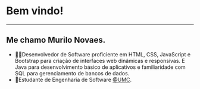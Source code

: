 # Bem vindo!
---

## Me chamo Murilo Novaes.

- 👨‍💻Desenvolvedor de Software proficiente em HTML, CSS, JavaScript e Bootstrap para criação de interfaces web dinâmicas e responsivas. E Java para desenvolvimento básico de aplicativos e familiaridade com SQL para gerenciamento de bancos de dados.
- 📘Estudante de Engenharia de Software [@UMC](https://www.umc.br/).
<!---
MuriloN0/MuriloN0 is a ✨ special ✨ repository because its `README.md` (this file) appears on your GitHub profile.
You can click the Preview link to take a look at your changes.
--->
